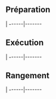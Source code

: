﻿---
categories: []
niveaux: [Niveau-1]
tags: []
postes:
-
author: Teebo
---

<!--more-->

## Préparation
 |
------|-------

## Exécution
 |
------|-------

## Rangement
 |
------|-------
